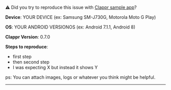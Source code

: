 :warning: Did you try to reproduce this issue with [Clappr sample app](app/)?

**Device**: YOUR DEVICE (ex: Samsung SM-J730G, Motorola Moto G Play)

**OS**: YOUR ANDROID VERSIONOS (ex: Android 7.1.1, Android 8)

**Clappr Version**: 0.7.0

**Steps to reproduce**:

* first step
* then second step
* I was expecting X but instead it shows Y

ps: You can attach images, logs or whatever you think might be helpful.
<hr>

